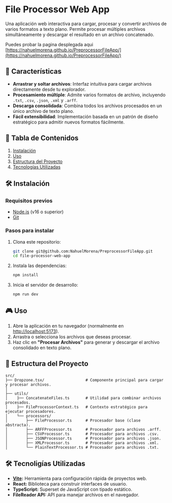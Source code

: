 # File Processor Web App

Una aplicación web interactiva para cargar, procesar y convertir archivos de varios formatos a texto plano. Permite procesar múltiples archivos simultáneamente y descargar el resultado en un archivo concatenado.

Puedes probar la pagina desplegada aqui [https://nahuelmorena.github.io/PreprocessorFileApp/](https://nahuelmorena.github.io/PreprocessorFileApp/)

## 🚀 Características

- **Arrastrar y soltar archivos**: Interfaz intuitiva para cargar archivos directamente desde tu explorador.
- **Procesamiento múltiple**: Admite varios formatos de archivo, incluyendo `.txt`, `.csv`, `.json`, `.xml` y `.arff`.
- **Descarga consolidada**: Combina todos los archivos procesados en un único archivo de texto plano.
- **Fácil extensibilidad**: Implementación basada en un patrón de diseño estratégico para admitir nuevos formatos fácilmente.

## 📂 Tabla de Contenidos

1. [Instalación](#instalación)
2. [Uso](#uso)
3. [Estructura del Proyecto](#estructura-del-proyecto)
4. [Tecnologías Utilizadas](#tecnologías-utilizadas)

## 🛠 Instalación

### Requisitos previos
- [Node.js](https://nodejs.org/) (v16 o superior)
- [Git](https://git-scm.com/)

### Pasos para instalar

1. Clona este repositorio:
   ```bash
   git clone git@github.com:NahuelMorena/PreprocessorFileApp.git
   cd file-processor-web-app
   ```
2. Instala las dependencias:
   ```bash
   npm install
   ```
3. Inicia el servidor de desarrollo:
   ```bash
   npm run dev
   ```
## 🎮 Uso

1. Abre la aplicación en tu navegador (normalmente en [http://localhost:5173](http://localhost:5173)).
2. Arrastra o selecciona los archivos que deseas procesar.
3. Haz clic en **"Procesar Archivos"** para generar y descargar el archivo consolidado en texto plano.

## 🧱 Estructura del Proyecto

```plaintext
src/
├── Dropzone.tsx/                  # Componente principal para cargar y procesar archivos.
│           
├── utils/
│    ├── ConcatenateFiles.ts       # Utilidad para combinar archivos procesados.
│    ├── FileProcessorContext.ts   # Contexto estratégico para ejecutar procesadores.
│    └── processors/
│        ├── FileProcessor.ts      # Procesador base (clase abstracta).
│        ├── ARFFProcessor.ts      # Procesador para archivos .arff.
│        ├── CSVProcessor.ts       # Procesador para archivos .csv.
│        ├── JSONProcessor.ts      # Procesador para archivos .json.
│        ├── XMLProcessor.ts       # Procesador para archivos .xml.
│        └── PlainTextProcessor.ts # Procesador para archivos .txt.
```
## 🛠️ Tecnoligías Utilizadas
- **[Vite](https://vitejs.dev/):** Herramienta para configuración rápida de proyectos web.
- **React:** Biblioteca para construir interfaces de usuario.
- **TypeScript:** Superset de JavaScript con tipado estático.
- **FileReader API:** API para manejar archivos en el navegador.
